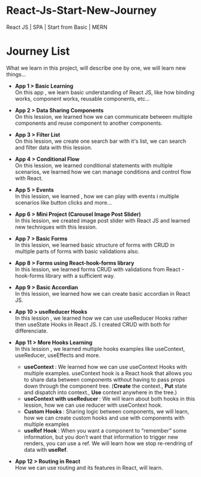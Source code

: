 # React-Js-Start-New-Journey
React JS |  SPA | Start from Basic | MERN

# Journey List
What we learn in this project, will describe one by one, we will learn new things...

- <b>App 1 > Basic Learning </b> <br/>
      On this app , we learn basic understanding of React JS, like how binding works, component works, reusable components, etc...

- <b>App 2 > Data Sharing Components </b> <br/>
On this lession, we learned how we can communicate between multiple components and reuse component to another components.

- <b>App 3 > Filter List </b> <br/>
On this lession, we create one search bar with it's list, we can search and filter data with this lession.

- <b>App 4 > Conditional Flow </b> <br/>
On this lession, we learned conditional statements with multiple scenarios, we learned how we can manage conditions and control flow with React.

- <b>App 5 > Events </b> <br/>
In this lession, we learned , how we can play with events i multiple scenarios like button clicks and more...

- <b>App 6 > Mini Project (Carousel Image Post Slider) </b> <br/>
In this lession, we created image post slider with React JS and learned new techniques with this lession.

- <b>App 7 > Basic Forms </b> <br/>
In this lession, we learned basic structure of forms with CRUD in multiple parts of forms with basic validations also.

- <b>App 8 > Forms using React-hook-forms library </b> <br/>
In this lession, we learned forms CRUD with validations from React -hook-forms library with a sufficient way.

- <b>App 9 > Basic Accordian </b> <br/>
In this lession, we learned how we can create basic accordian in React JS.

- <b>App 10 > useReducer Hooks </b> <br/>
In this lession , we learned how we can use useReducer Hooks rather then useState Hooks in React JS. I created CRUD with both for differenciate.

- <b>App 11 > More Hooks Learning </b> <br/>
In this lession , we learned multiple hooks examples like useContext, useReducer, useEffects and more.
    - <b>useContext </b> : We learned how we can use useContext Hooks with multiple examples. useContext hook is a React hook that allows you to share data between components without having to pass props down through the component tree. (<b>Create</b> the context., <b>Put</b> state and dispatch into context., <b>Use</b> context anywhere in the tree.)
    - <b>useContext with useReducer </b>: We will learn about both hooks in this lession, how we can use reducer with useContext hook.
    - <b> Custom Hooks </b>: Sharing logic between components, we will learn, how we can create custom hooks and use with components with multiple examples
    - <b> useRef Hook </b>: When you want a component to “remember” some information, but you don’t want that information to trigger new renders, you can use a ref. We will learn how we stop re-rendring of data with <b>useRef</b>.
- <b>App 12 > Routing in React </b> <br/>
How we can use routing and its features in React, will learn.



